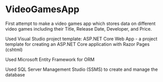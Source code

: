 # VideoGamesApp

First attempt to make a video games app which stores data on different video games including their Title, Release Date, Developer, and Price.



Used Visual Studio project template: ASP.NET Core Web App - a project template for creating an ASP.NET Core application with Razor Pages (cshtml)



Used Microsoft Entity Framework for ORM

Used SQL Server Management Studio (SSMS) to create and manage the database